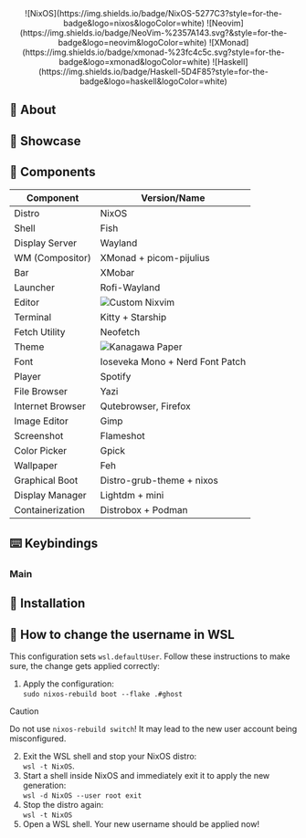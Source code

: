 
<div align="center">
![NixOS](https://img.shields.io/badge/NixOS-5277C3?style=for-the-badge&logo=nixos&logoColor=white)
![Neovim](https://img.shields.io/badge/NeoVim-%2357A143.svg?&style=for-the-badge&logo=neovim&logoColor=white)
![XMonad](https://img.shields.io/badge/xmonad-%23fc4c5c.svg?style=for-the-badge&logo=xmonad&logoColor=white)
![Haskell](https://img.shields.io/badge/Haskell-5D4F85?style=for-the-badge&logo=haskell&logoColor=white)
</div>

## 📖 About

## 🌟 Showcase

## 🔧 Components

| Component        | Version/Name                                                     |
|------------------|------------------------------------------------------------------|
| Distro           | NixOS                                                            |
| Shell            | Fish                                                             |
| Display Server   | Wayland                                                          |
| WM (Compositor)  | XMonad + picom-pijulius                                          |
| Bar              | XMobar                                                           |
| Launcher         | Rofi-Wayland                                                     |
| Editor           | ![Custom Nixvim](https://github.com/dsunshi/nixvim)              |
| Terminal         | Kitty + Starship                                                 |
| Fetch Utility    | Neofetch                                                         |
| Theme            | ![Kanagawa Paper](https://github.com/sho-87/kanagawa-paper.nvim) |
| Font             | Ioseveka Mono + Nerd Font Patch                                  |
| Player           | Spotify                                                          |
| File Browser     | Yazi                                                             |
| Internet Browser | Qutebrowser, Firefox                                             |
| Image Editor     | Gimp                                                             |
| Screenshot       | Flameshot                                                        |
| Color Picker     | Gpick                                                            |
| Wallpaper        | Feh                                                              |
| Graphical Boot   | Distro-grub-theme + nixos                                        |
| Display Manager  | Lightdm + mini                                                   |
| Containerization | Distrobox + Podman                                               |

## ⌨️ Keybindings

### Main

## 🚀 Installation

## 🚨 How to change the username in WSL

This configuration sets `wsl.defaultUser`.
Follow these instructions to make sure, the change gets applied correctly:

1. Apply the configuration:\
   `sudo nixos-rebuild boot --flake .#ghost`
> [!CAUTION]
> Do not use `nixos-rebuild switch`! It may lead to the new user account being misconfigured.
2. Exit the WSL shell and stop your NixOS distro:\
   `wsl -t NixOS`.
3. Start a shell inside NixOS and immediately exit it to apply the new generation:\
   `wsl -d NixOS --user root exit`
4. Stop the distro again:\
   `wsl -t NixOS`
5. Open a WSL shell. Your new username should be applied now!
